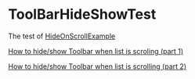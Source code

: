 # ToolBarHideShowTest

The test of [HideOnScrollExample](https://github.com/mzgreen/HideOnScrollExample)

[How to hide/show Toolbar when list is scroling (part 1)](http://mzgreen.github.io/2015/02/15/How-to-hideshow-Toolbar-when-list-is-scroling(part1)/)

[How to hide/show Toolbar when list is scrolling (part 2)](http://mzgreen.github.io/2015/02/28/How-to-hideshow-Toolbar-when-list-is-scrolling(part2)/)
